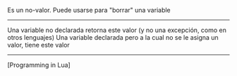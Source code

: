Es un no-valor.
Puede usarse para "borrar" una variable
***
Una variable no declarada retorna este valor (y no una excepción, como en otros lenguajes)
Una variable declarada pero a la cual no se le asigna un valor, tiene este valor
***
[Programming in Lua]